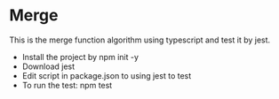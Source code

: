 # Merge
This is the merge function algorithm using typescript and test it by jest.
* Install the project by npm init -y
* Download jest 
* Edit script in package.json to using jest to test
* To run the test: npm test
